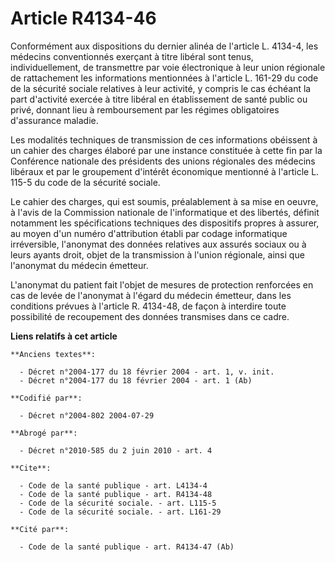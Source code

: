 # Article R4134-46

Conformément aux dispositions du dernier alinéa de l'article L. 4134-4, les médecins conventionnés exerçant à titre libéral
sont tenus, individuellement, de transmettre par voie électronique à leur union régionale de rattachement les informations
mentionnées à l'article L. 161-29 du code de la sécurité sociale relatives à leur activité, y compris le cas échéant la part
d'activité exercée à titre libéral en établissement de santé public ou privé, donnant lieu à remboursement par les régimes
obligatoires d'assurance maladie.

Les modalités techniques de transmission de ces informations obéissent à un cahier des charges élaboré par une instance
constituée à cette fin par la Conférence nationale des présidents des unions régionales des médecins libéraux et par le
groupement d'intérêt économique mentionné à l'article L. 115-5 du code de la sécurité sociale.

Le cahier des charges, qui est soumis, préalablement à sa mise en oeuvre, à l'avis de la Commission nationale de
l'informatique et des libertés, définit notamment les spécifications techniques des dispositifs propres à assurer, au moyen
d'un numéro d'attribution établi par codage informatique irréversible, l'anonymat des données relatives aux assurés sociaux
ou à leurs ayants droit, objet de la transmission à l'union régionale, ainsi que l'anonymat du médecin émetteur.

L'anonymat du patient fait l'objet de mesures de protection renforcées en cas de levée de l'anonymat à l'égard du médecin
émetteur, dans les conditions prévues à l'article R. 4134-48, de façon à interdire toute possibilité de recoupement des
données transmises dans ce cadre.

**Liens relatifs à cet article**

	**Anciens textes**:

	  - Décret n°2004-177 du 18 février 2004 - art. 1, v. init.
	  - Décret n°2004-177 du 18 février 2004 - art. 1 (Ab)

	**Codifié par**:

	  - Décret n°2004-802 2004-07-29

	**Abrogé par**:

	  - Décret n°2010-585 du 2 juin 2010 - art. 4

	**Cite**:

	  - Code de la santé publique - art. L4134-4
	  - Code de la santé publique - art. R4134-48
	  - Code de la sécurité sociale. - art. L115-5
	  - Code de la sécurité sociale. - art. L161-29

	**Cité par**:

	  - Code de la santé publique - art. R4134-47 (Ab)
